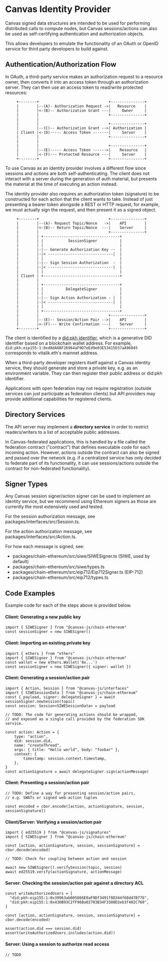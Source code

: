 # Canvas Identity Provider

Canvas signed data structures are intended to be used for performing
distributed calls to compute nodes, but Canvas sessions/actions can
also be used as self-certifying authentication and authorization
objects.

This allows developers to emulate the functionality of an OAuth or
OpenID service for third party developers to build against.

## Authentication/Authorization Flow

In OAuth, a third-party service makes an authorization request
to a resource owner, then converts it into an access token through
an authorization server. They can then use an access token to
read/write protected resources:

```
     +--------+                               +---------------+
     |        |--(A)- Authorization Request ->|   Resource    |
     |        |<-(B)-- Authorization Grant ---|     Owner     |
     |        |                               +---------------+
     |        |
     |        |                               +---------------+
     |        |--(C)-- Authorization Grant -->| Authorization |
     | Client |<-(D)----- Access Token -------|     Server    |
     |        |                               +---------------+
     |        |
     |        |                               +---------------+
     |        |--(E)----- Access Token ------>|    Resource   |
     |        |<-(F)--- Protected Resource ---|     Server    |
     +--------+                               +---------------+
```

To use Canvas as an identity provider involves a different flow since
sessions and actions are both self-authenticating. The client does
not interact with a server during the generation of auth material,
but presents the material at the time of executing an action instead.

The identity provider also requires an authorization token (signature)
to be constructed for each action that the client wants to take.
Instead of just presenting a bearer token alongside a REST or HTTP
request, for example, we must actually sign the request, and then
present it as a signed object.

```
     +--------+                               +---------------+
     |        |--(A)- Request Topic/Nonce   ->|    API        |
     |        |<-(B)-- Return Topic/Nonce  ---|    Server     |
     |        |                               +---------------+
     |        | +----------------------------------+
     |        | |           SessionSigner          |
     |        | |                                  |
     |        |-|-- Generate Authorization Key --  |
     |        |-|< -----------------------------|  |
     |        | |                                  |
     |        |-|-- Sign Session Authorization  -  |
     |        |-|< -----------------------------|  |
     |        | |                                  |
     | Client | +----------------------------------+
     |        |
     |        | +----------------------------------+
     |        | |          DelegateSigner          |
     |        | |                                  |
     |        |-|-- Sign Action Authorization - |  |
     |        |-|< -----------------------------|  |
     |        | |                                  |
     |        | +----------------------------------+
     |        |                               +---------------+
     |        |--(E)-- Session/Action Pair -->|    API        |
     |        |<-(F)--- Write Confirmation ---|    Server     |
     +--------+                               +---------------+
```

The client is identified by a [did:pkh identifier]([1]), which
is a generative DID identifier based on a blockchain wallet address. For
example, `did:pkh:eip155:1:0xd8dA6BF26964aF9D7eEd9e03E53415D37aA96045`
corresponds to vitalik.eth's mainnet address.

[1]: https://github.com/w3c-ccg/did-pkh/blob/main/did-pkh-method-draft.md

When a third-party developer registers itself against a Canvas identity
service, they should generate and store a private key, e.g. as an environment
variable. They can then register their public address or did:pkh identifier.

Applications with open federation may not require registration
(outside services can just participate as federation clients) but API
providers may provide additional capabilities for registered clients.

## Directory Services

The API server may implement a **directory service** in order to
restrict readers/writers to a list of acceptable public addresses.

In Canvas-federated applications, this is handled by a file called the
federation contract ("contract") that defines executable code for each
incoming action. However, actions outside the contract can also be
signed and passed over the network (e.g. if a centralized service has
only decided to federate part of its functionality, it can use
sessions/actions outside the contract for non-federated
functionality).

## Signer Types

Any Canvas session signer/action signer can be used to implement an
identity service, but we recommend using Ethereum signers as those are
currently the most extensively used and tested.

For the session authorization message, see packages/interfaces/src/Session.ts.

For the action authorization message, see packages/interfaces/src/Action.ts.

For how each message is signed, see:
- packages/chain-ethereum/src/siwe/SIWESigner.ts (SIWE, used by default)
- packages/chain-ethereum/src/siwe/types.ts
- packages/chain-ethereum/src/eip712/Eip712Signer.ts (EIP-712)
- packages/chain-ethereum/src/eip712/types.ts

## Code Examples

Example code for each of the steps above is provided below.

#### Client: Generating a new public key

```
import { SIWESigner } from "@canvas-js/chain-ethereum"
const sessionSigner = new SIWESigner()
```

#### Client: Importing an existing private key

```
import { ethers } from "ethers"
import { SIWESigner } from "@canvas-js/chain-ethereum"
const wallet = new ethers.Wallet('0x...')
const sessionSigner = new SIWESigner({ signer: wallet })
```

#### Client: Generating a session/action pair

```
import { Action, Session } from "@canvas-js/interfaces"
import { SIWESessionData } from "@canvas-js/chain-ethereum"
const { payload, signer: delegateSigner } = await sessionSigner.newSession(topic)
const session: Session<SIWESessionData> = payload

// TODO: The code for generating actions should be wrapped,
// and exposed as a single call provided by the federation SDK service.

const action: Action = {
	type: "action",
	did: session.did,
	name: "createThread",
	args: { title: "Hello world", body: "foobar" },
	context: {
		timestamp: session.context.timestamp,
	},
}
const actionSignature = await delegateSigner.sign(actionMessage)
```

#### Client: Presenting a session/action pair

```
// TODO: Define a way for presenting session/action pairs,
// e.g. SWATs or signed web-action tuples

const encoded = cbor.encode([action, actionSignature, session, sessionSignature])
```

#### Client/Server: Verifying a session/action pair

```
import { ed25519 } from "@canvas-js/signatures"
import { SIWESigner } from "@canvas-js/chain-ethereum"

const [action, actionSignature, session, sessionSignature] = cbor.decode(encoded)

// TODO: Check for coupling between action and session

await new SIWESigner().verifySession(topic, session)
await ed25519.verify(actionSignature, actionMessage)
```

#### Server: Checking the session/action pair against a directory ACL

```
const writeAuthorizedUsers = [
  "did:pkh:eip155:1:0x39963ab005866E0aF9Df3491f8D344f68d47B776",
  "did:pkh:eip155:1:0x430B93C2fF96Ba02703B34F3380D2eb3f402C760",
]

const [action, actionSignature, session, sessionSignature] = cbor.decode(encoded)

assert(action.did === session.did)
assert(writeAuthorizedUsers.includes(action.did))
```

#### Server: Using a session to authorize read access

```
// TODO
```
